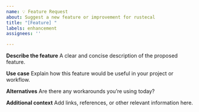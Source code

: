 ```yaml
---
name: 💡 Feature Request
about: Suggest a new feature or improvement for rustecal
title: "[Feature] "
labels: enhancement
assignees: ''

---
```


**Describe the feature**
A clear and concise description of the proposed feature.

**Use case**
Explain how this feature would be useful in your project or workflow.

**Alternatives**
Are there any workarounds you’re using today?

**Additional context**
Add links, references, or other relevant information here.
